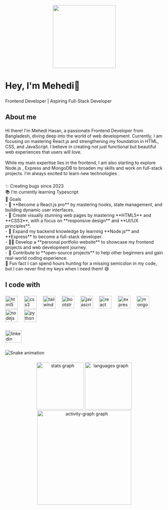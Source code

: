 <div align="center">
  <img height="200" src="https://i.ibb.co.com/M5sY2q7/github-header-image-1.png"  />
</div>

###

<h1 align="left">Hey, I'm Mehedi👋</h1>

###

<p align="left">Frontend Developer | Aspiring Full-Stack Developer</p>

###

<h2 align="left">About me</h2>

###

<p align="left">Hi there! I'm Mehedi Hasan, a passionate Frontend Developer from Bangladesh, diving deep into the world of web development. Currently, I am focusing on mastering React.js and strengthening my foundation in HTML, CSS, and JavaScript. I believe in creating not just functional but beautiful web experiences that users will love.  <br><br>While my main expertise lies in the frontend, I am also starting to explore Node.js , Express and MongoDB to broaden my skills and work on full-stack projects. I’m always excited to learn new technologies .</p>

###

<p align="left">✨ Creating bugs since 2023<br>📚 I'm currently learning Typescript<br>🎯 Goals  <br>    - 🚀 **Become a React.js pro** by mastering hooks, state management, and building dynamic user interfaces.  <br>   - 🎨 Create visually stunning web pages by mastering **HTML5** and **CSS3**, with a focus on **responsive design** and **UI/UX principles**.  <br>  - 🌱 Expand my backend knowledge by learning **Node.js** and **Express** to become a full-stack developer.  <br>  - 🧑‍💻 Develop a **personal portfolio website** to showcase my frontend projects and web development journey.  <br>  - 🤝 Contribute to **open-source projects** to help other beginners and gain real-world coding experience.  <br>🎲 Fun fact I can spend hours hunting for a missing semicolon in my code, but I can never find my keys when I need them! 😅</p>

###

<h2 align="left">I code with</h2>

###

<div align="left">
  <img src="https://cdn.jsdelivr.net/gh/devicons/devicon/icons/html5/html5-plain-wordmark.svg" height="40" alt="html5 logo"  />
  <img width="12" />
  <img src="https://cdn.jsdelivr.net/gh/devicons/devicon/icons/css3/css3-plain-wordmark.svg" height="40" alt="css3 logo"  />
  <img width="12" />
  <img src="https://cdn.jsdelivr.net/gh/devicons/devicon/icons/tailwindcss/tailwindcss-original-wordmark.svg" height="40" alt="tailwindcss logo"  />
  <img width="12" />
  <img src="https://cdn.jsdelivr.net/gh/devicons/devicon/icons/bootstrap/bootstrap-original-wordmark.svg" height="40" alt="bootstrap logo"  />
  <img width="12" />
  <img src="https://cdn.jsdelivr.net/gh/devicons/devicon/icons/javascript/javascript-plain.svg" height="40" alt="javascript logo"  />
  <img width="12" />
  <img src="https://cdn.jsdelivr.net/gh/devicons/devicon/icons/react/react-original-wordmark.svg" height="40" alt="react logo"  />
  <img width="12" />
  <img src="https://cdn.jsdelivr.net/gh/devicons/devicon/icons/express/express-original.svg" height="40" alt="express logo"  />
  <img width="12" />
  <img src="https://cdn.jsdelivr.net/gh/devicons/devicon/icons/mongodb/mongodb-plain-wordmark.svg" height="40" alt="mongodb logo"  />
  <img width="12" />
  <img src="https://cdn.jsdelivr.net/gh/devicons/devicon/icons/nodejs/nodejs-original.svg" height="40" alt="nodejs logo"  />
  <img width="12" />
  <img src="https://cdn.jsdelivr.net/gh/devicons/devicon/icons/python/python-original.svg" height="40" alt="python logo"  />
</div>

###

<div align="left">
  <a href="https://www.linkedin.com/in/mehedi-hasan-rihat-4b8637277/" target="_blank">
    <img src="https://raw.githubusercontent.com/maurodesouza/profile-readme-generator/master/src/assets/icons/social/linkedin/default.svg" width="52" height="40" alt="linkedin logo"  />
  </a>
</div>

###

<img src="https://raw.githubusercontent.com/mehedi-hasan-rihat/mehedi-hasan-rihat/output/snake.svg" alt="Snake animation" />

###


###

<div align="center">
  <img src="https://github-readme-stats.vercel.app/api?username=mehedi-hasan-rihat&hide_title=false&hide_rank=false&show_icons=true&include_all_commits=true&count_private=true&disable_animations=false&theme=dracula&locale=en&hide_border=false&order=1" height="150" alt="stats graph"  />
  <img src="https://github-readme-stats.vercel.app/api/top-langs?username=mehedi-hasan-rihat&locale=en&hide_title=false&layout=compact&card_width=320&langs_count=5&theme=dracula&hide_border=false&order=2" height="150" alt="languages graph"  />
  <img src="https://github-readme-activity-graph.vercel.app/graph?username=mehedi-hasan-rihat&radius=16&theme=react&area=true&order=5" height="300" alt="activity-graph graph"  />
</div>

###
